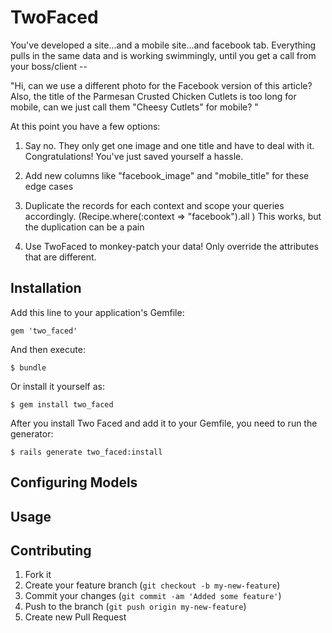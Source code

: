 # TwoFaced

You've developed a site...and a mobile site...and facebook tab. Everything pulls in the same data and is working swimmingly, until you get a call from your boss/client --

"Hi, can we use a different photo for the Facebook version of this article? Also, the title of the Parmesan Crusted Chicken Cutlets is too long for mobile, can we just call them "Cheesy Cutlets" for mobile? "

At this point you have a few options:

1. Say no. They only get one image and one title and have to deal with it. Congratulations! You've just saved yourself a hassle.

2. Add new columns like "facebook_image" and "mobile_title" for these edge cases

3. Duplicate the records for each context and scope your queries accordingly. (Recipe.where(:context => "facebook").all ) This works, but the duplication can be a pain

4. Use TwoFaced to monkey-patch your data! Only override the attributes that are different.


## Installation

Add this line to your application's Gemfile:

    gem 'two_faced'

And then execute:

    $ bundle

Or install it yourself as:

    $ gem install two_faced

After you install Two Faced and add it to your Gemfile, you need to run the generator:

    $ rails generate two_faced:install

## Configuring Models



## Usage



## Contributing

1. Fork it
2. Create your feature branch (`git checkout -b my-new-feature`)
3. Commit your changes (`git commit -am 'Added some feature'`)
4. Push to the branch (`git push origin my-new-feature`)
5. Create new Pull Request
